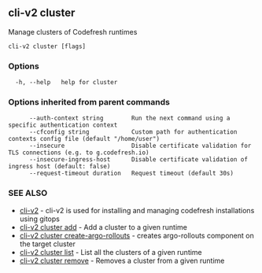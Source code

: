 ## cli-v2 cluster

Manage clusters of Codefresh runtimes

```
cli-v2 cluster [flags]
```

### Options

```
  -h, --help   help for cluster
```

### Options inherited from parent commands

```
      --auth-context string        Run the next command using a specific authentication context
      --cfconfig string            Custom path for authentication contexts config file (default "/home/user")
      --insecure                   Disable certificate validation for TLS connections (e.g. to g.codefresh.io)
      --insecure-ingress-host      Disable certificate validation of ingress host (default: false)
      --request-timeout duration   Request timeout (default 30s)
```

### SEE ALSO

* [cli-v2](cli-v2.md)	 - cli-v2 is used for installing and managing codefresh installations using gitops
* [cli-v2 cluster add](cli-v2_cluster_add.md)	 - Add a cluster to a given runtime
* [cli-v2 cluster create-argo-rollouts](cli-v2_cluster_create-argo-rollouts.md)	 - creates argo-rollouts component on the target cluster
* [cli-v2 cluster list](cli-v2_cluster_list.md)	 - List all the clusters of a given runtime
* [cli-v2 cluster remove](cli-v2_cluster_remove.md)	 - Removes a cluster from a given runtime

